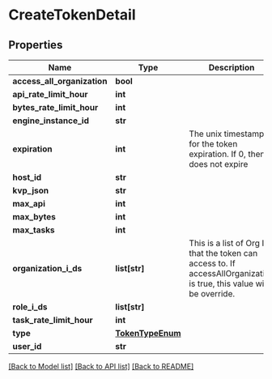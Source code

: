 # CreateTokenDetail

## Properties
Name | Type | Description | Notes
------------ | ------------- | ------------- | -------------
**access_all_organization** | **bool** |  | [optional] 
**api_rate_limit_hour** | **int** |  | [optional] 
**bytes_rate_limit_hour** | **int** |  | [optional] 
**engine_instance_id** | **str** |  | [optional] 
**expiration** | **int** | The unix timestamp for the token expiration. If 0, then it does not expire | [optional] 
**host_id** | **str** |  | [optional] 
**kvp_json** | **str** |  | [optional] 
**max_api** | **int** |  | [optional] 
**max_bytes** | **int** |  | [optional] 
**max_tasks** | **int** |  | [optional] 
**organization_i_ds** | **list[str]** | This is a list of Org ID that the token can access to. If accessAllOrganization is true, this value will be override. | [optional] 
**role_i_ds** | **list[str]** |  | [optional] 
**task_rate_limit_hour** | **int** |  | [optional] 
**type** | [**TokenTypeEnum**](TokenTypeEnum.md) |  | [optional] 
**user_id** | **str** |  | [optional] 

[[Back to Model list]](../README.md#documentation-for-models) [[Back to API list]](../README.md#documentation-for-api-endpoints) [[Back to README]](../README.md)



